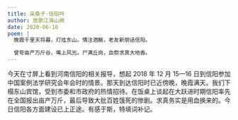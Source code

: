 ```yaml
---
title: 采桑子·信阳吟
author: 放歌江海山阙
date: 2020-06-16
poem: |
  晚霞千里天将暮，灯炫东山。情注酒觞，老友新朋话信阳。

  曾夸亩产万斤谷，嘴上风光。尸满丘岗，血祭求真大地香。
---
```


今天在寸屏上看到河南信阳的相关报导，想起 2018 年 12 月 15—16 日到信阳参加中国案例法学研究会年会时的情景。那天到达信阳时已近傍晚，晚霞满天。我们下榻东山宾馆，受到市委和市政府的热情招待。在饭桌上谈起在大跃进时期信阳率先在全国报出亩产万斤，最后导致大批百姓饿死的惨剧。求真务实是用血换来的。今日信阳各方面建设已上正途。有感于斯，特填词补记。
